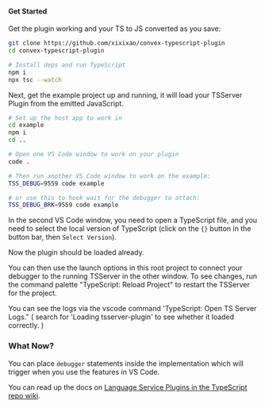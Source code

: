 #### Get Started

Get the plugin working and your TS to JS converted as you save:

```sh
git clone https://github.com/xixixao/convex-typescript-plugin
cd convex-typescript-plugin

# Install deps and run TypeScript
npm i
npx tsc --watch
```

Next, get the example project up and running, it will load your TSServer Plugin
from the emitted JavaScript.

```sh
# Set up the host app to work in
cd example
npm i
cd ..

# Open one VS Code window to work on your plugin
code .

# Then run another VS Code window to work on the example:
TSS_DEBUG=9559 code example

# or use this to hook wait for the debugger to attach:
TSS_DEBUG_BRK=9559 code example
```

In the second VS Code window, you need to open a TypeScript file, and you need
to select the local version of TypeScript (click on the `{}` button in the
button bar, then `Select Version`).

Now the plugin should be loaded already.

You can then use the launch options in this root project to connect your
debugger to the running TSServer in the other window. To see changes, run the
command palette "TypeScript: Reload Project" to restart the TSServer for the
project.

You can see the logs via the vscode command 'TypeScript: Open TS Server Logs." (
search for 'Loading tsserver-plugin' to see whether it loaded correctly. )

### What Now?

You can place `debugger` statements inside the implementation which will trigger
when you use the features in VS Code.

You can read up the docs on
[Language Service Plugins in the TypeScript repo wiki](https://github.com/microsoft/TypeScript/wiki/Writing-a-Language-Service-Plugin#overview-writing-a-simple-plugin).
